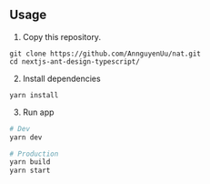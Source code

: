 ## Usage
1. Copy this repository.
```
git clone https://github.com/AnnguyenUu/nat.git
cd nextjs-ant-design-typescript/
```
2. Install dependencies
```
yarn install
```

3. Run app
``` bash
# Dev
yarn dev

# Production
yarn build
yarn start
```

